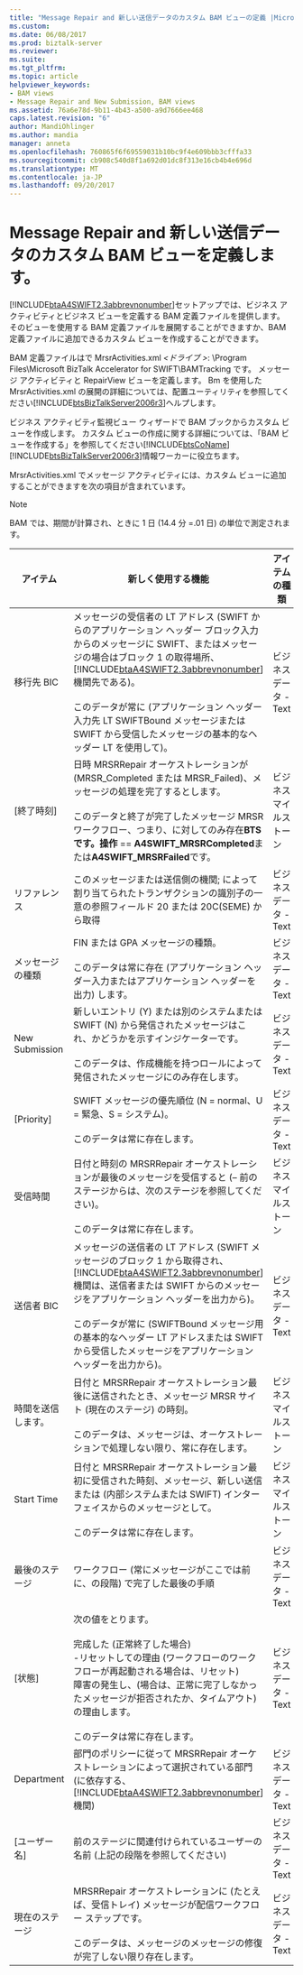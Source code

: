 ```yaml
---
title: "Message Repair and 新しい送信データのカスタム BAM ビューの定義 |Microsoft ドキュメント"
ms.custom: 
ms.date: 06/08/2017
ms.prod: biztalk-server
ms.reviewer: 
ms.suite: 
ms.tgt_pltfrm: 
ms.topic: article
helpviewer_keywords:
- BAM views
- Message Repair and New Submission, BAM views
ms.assetid: 76a6e78d-9b11-4b43-a500-a9d7666ee468
caps.latest.revision: "6"
author: MandiOhlinger
ms.author: mandia
manager: anneta
ms.openlocfilehash: 760865f6f69559031b10bc9f4e609bbb3cfffa33
ms.sourcegitcommit: cb908c540d8f1a692d01dc8f313e16cb4b4e696d
ms.translationtype: MT
ms.contentlocale: ja-JP
ms.lasthandoff: 09/20/2017
---
```

# <a name="defining-a-custom-bam-view-for-message-repair-and-new-submission-data"></a>Message Repair and 新しい送信データのカスタム BAM ビューを定義します。
[!INCLUDE[btaA4SWIFT2.3abbrevnonumber](../../includes/btaa4swift2-3abbrevnonumber-md.md)]セットアップでは、ビジネス アクティビティとビジネス ビューを定義する BAM 定義ファイルを提供します。 そのビューを使用する BAM 定義ファイルを展開することができますか、BAM 定義ファイルに追加できるカスタム ビューを作成することができます。  
  
 BAM 定義ファイルはで MrsrActivities.xml *\<ドライブ >*: \Program Files\Microsoft BizTalk Accelerator for SWIFT\BAMTracking です。 メッセージ アクティビティと RepairView ビューを定義します。 Bm を使用した MrsrActivities.xml の展開の詳細については、配置ユーティリティを参照してください[!INCLUDE[btsBizTalkServer2006r3](../../includes/btsbiztalkserver2006r3-md.md)]ヘルプします。  
  
 ビジネス アクティビティ監視ビュー ウィザードで BAM ブックからカスタム ビューを作成します。 カスタム ビューの作成に関する詳細については、「BAM ビューを作成する」を参照してください[!INCLUDE[btsCoName](../../includes/btsconame-md.md)][!INCLUDE[btsBizTalkServer2006r3](../../includes/btsbiztalkserver2006r3-md.md)]情報ワーカーに役立ちます。  
  
 MrsrActivities.xml でメッセージ アクティビティには、カスタム ビューに追加することができますを次の項目が含まれています。  
  
> [!NOTE]
>  BAM では、期間が計算され、ときに 1 日 (14.4 分 =.01 日) の単位で測定されます。  
  
|アイテム|新しく使用する機能|アイテムの種類|  
|----------|---------|---------------|  
|移行先 BIC|メッセージの受信者の LT アドレス (SWIFT からのアプリケーション ヘッダー ブロック入力からのメッセージに SWIFT、またはメッセージの場合はブロック 1 の取得場所、[!INCLUDE[btaA4SWIFT2.3abbrevnonumber](../../includes/btaa4swift2-3abbrevnonumber-md.md)]機関先である)。<br /><br /> このデータが常に (アプリケーション ヘッダー入力先 LT SWIFTBound メッセージまたは SWIFT から受信したメッセージの基本的なヘッダー LT を使用して)。|ビジネス データ - Text|  
|[終了時刻]|日時 MRSRRepair オーケストレーションが (MRSR_Completed または MRSR_Failed)、メッセージの処理を完了するとします。<br /><br /> このデータと終了が完了したメッセージ MRSR ワークフロー、つまり、に対してのみ存在**BTS です。操作** == **A4SWIFT_MRSRCompleted**または**A4SWIFT_MRSRFailed**です。|ビジネス マイルス トーン|  
|リファレンス|このメッセージまたは送信側の機関; によって割り当てられたトランザクションの識別子の一意の参照フィールド 20 または 20C(SEME) から取得|ビジネス データ - Text|  
|メッセージの種類|FIN または GPA メッセージの種類。<br /><br /> このデータは常に存在 (アプリケーション ヘッダー入力またはアプリケーション ヘッダーを出力) します。|ビジネス データ - Text|  
|New Submission|新しいエントリ (Y) または別のシステムまたは SWIFT (N) から発信されたメッセージはこれ、かどうかを示すインジケーターです。<br /><br /> このデータは、作成機能を持つロールによって発信されたメッセージにのみ存在します。|ビジネス データ - Text|  
|[Priority]|SWIFT メッセージの優先順位 (N = normal、U = 緊急、S = システム)。<br /><br /> このデータは常に存在します。|ビジネス データ - Text|  
|受信時間|日付と時刻の MRSRRepair オーケストレーションが最後のメッセージを受信すると (– 前のステージからは、次のステージを参照してください)。<br /><br /> このデータは常に存在します。|ビジネス マイルス トーン|  
|送信者 BIC|メッセージの送信者の LT アドレス (SWIFT メッセージのブロック 1 から取得され、[!INCLUDE[btaA4SWIFT2.3abbrevnonumber](../../includes/btaa4swift2-3abbrevnonumber-md.md)]機関は、送信者または SWIFT からのメッセージをアプリケーション ヘッダーを出力から)。<br /><br /> このデータが常に (SWIFTBound メッセージ用の基本的なヘッダー LT アドレスまたは SWIFT から受信したメッセージをアプリケーション ヘッダーを出力から)。|ビジネス データ - Text|  
|時間を送信します。|日付と MRSRRepair オーケストレーション最後に送信されたとき、メッセージ MRSR サイト (現在のステージ) の時刻。<br /><br /> このデータは、メッセージは、オーケストレーションで処理しない限り、常に存在します。|ビジネス マイルス トーン|  
|Start Time|日付と MRSRRepair オーケストレーション最初に受信された時刻、メッセージ、新しい送信または (内部システムまたは SWIFT) インターフェイスからのメッセージとして。<br /><br /> このデータは常に存在します。|ビジネス マイルス トーン|  
|最後のステージ|ワークフロー (常にメッセージがここでは前に、の段階) で完了した最後の手順|ビジネス データ - Text|  
|[状態]|次の値をとります。<br /><br /> 完成した (正常終了した場合)<br />-リセットしての理由 (ワークフローのワークフローが再起動される場合は、リセット)<br />障害の発生し、(場合は、正常に完了しなかったメッセージが拒否されたか、タイムアウト) の理由します。<br /><br /> このデータは常に存在します。|ビジネス データ - Text|  
|Department|部門のポリシーに従って MRSRRepair オーケストレーションによって選択されている部門 (に依存する、[!INCLUDE[btaA4SWIFT2.3abbrevnonumber](../../includes/btaa4swift2-3abbrevnonumber-md.md)]機関)|ビジネス データ - Text|  
|[ユーザー名]|前のステージに関連付けられているユーザーの名前 (上記の段階を参照してください)|ビジネス データ - Text|  
|現在のステージ|MRSRRepair オーケストレーションに (たとえば、受信トレイ) メッセージが配信ワークフロー ステップです。<br /><br /> このデータは、メッセージのメッセージの修復が完了しない限り存在します。|ビジネス データ - Text|